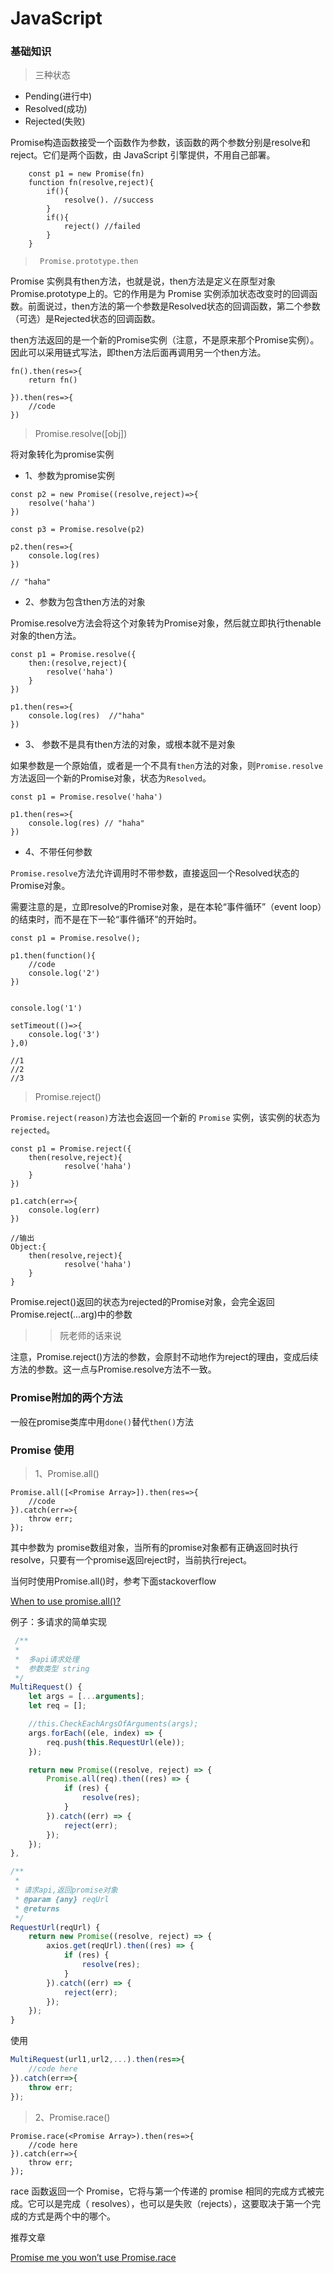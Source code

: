 # JavaScript

### 基础知识

> 三种状态

+ Pending(进行中)
+ Resolved(成功)
+ Rejected(失败)

Promise构造函数接受一个函数作为参数，该函数的两个参数分别是resolve和reject。它们是两个函数，由 JavaScript 引擎提供，不用自己部署。

```
	const p1 = new Promise(fn)
	function fn(resolve,reject){
		if(){ 
			resolve(). //success
		}
		if(){
			reject() //failed
		}
	}
```

> ``` Promise.prototype.then```

Promise 实例具有then方法，也就是说，then方法是定义在原型对象Promise.prototype上的。它的作用是为 Promise 实例添加状态改变时的回调函数。前面说过，then方法的第一个参数是Resolved状态的回调函数，第二个参数（可选）是Rejected状态的回调函数。

then方法返回的是一个新的Promise实例（注意，不是原来那个Promise实例）。因此可以采用链式写法，即then方法后面再调用另一个then方法。

```
fn().then(res=>{
	return fn()

}).then(res=>{
	//code
})

```

> Promise.resolve([obj]) 

将对象转化为promise实例

+ 1、参数为promise实例

```
const p2 = new Promise((resolve,reject)=>{
	resolve('haha')
})

const p3 = Promise.resolve(p2)

p2.then(res=>{
	console.log(res)
})

// "haha"
```

+ 2、参数为包含then方法的对象

Promise.resolve方法会将这个对象转为Promise对象，然后就立即执行thenable对象的then方法。

```
const p1 = Promise.resolve({
	then:(resolve,reject){
		resolve('haha')
	}
})

p1.then(res=>{
	console.log(res)  //"haha"
})
```

+ 3、 参数不是具有then方法的对象，或根本就不是对象

如果参数是一个原始值，或者是一个不具有```then```方法的对象，则```Promise.resolve```方法返回一个新的Promise对象，状态为```Resolved```。

```
const p1 = Promise.resolve('haha')

p1.then(res=>{
	console.log(res) // "haha"
})
```

+ 4、不带任何参数

```Promise.resolve```方法允许调用时不带参数，直接返回一个Resolved状态的Promise对象。

需要注意的是，立即resolve的Promise对象，是在本轮“事件循环”（event loop）的结束时，而不是在下一轮“事件循环”的开始时。

```
const p1 = Promise.resolve();

p1.then(function(){
	//code
	console.log('2')
})


console.log('1')

setTimeout(()=>{
	console.log('3')
},0)

//1
//2
//3
```

> Promise.reject()

```Promise.reject(reason)```方法也会返回一个新的 ```Promise``` 实例，该实例的状态为```rejected```。

```
const p1 = Promise.reject({
	then(resolve,reject){
			resolve('haha')
	}
})

p1.catch(err=>{
	console.log(err)
})

//输出
Object:{
	then(resolve,reject){
			resolve('haha')
	}
}
```

Promise.reject()返回的状态为rejected的Promise对象，会完全返回Promise.reject(...arg)中的参数

 >> 阮老师的话来说

注意，Promise.reject()方法的参数，会原封不动地作为reject的理由，变成后续方法的参数。这一点与Promise.resolve方法不一致。



### Promise附加的两个方法

一般在promise类库中用```done()```替代```then()```方法


### Promise 使用

> 1、Promise.all()

```
Promise.all([<Promise Array>]).then(res=>{
	//code	
}).catch(err=>{
	throw err;
});

```

其中参数为 promise数组对象，当所有的promise对象都有正确返回时执行resolve，只要有一个promise返回reject时，当前执行reject。

当何时使用Promise.all()时，参考下面stackoverflow

[When to use promise.all()?](http://stackoverflow.com/questions/38180080/when-to-use-promise-all)

例子：多请求的简单实现

```JavaScript
 /**
 * 
 *  多api请求处理
 *  参数类型 string
 */
MultiRequest() {
    let args = [...arguments];
    let req = [];

    //this.CheckEachArgsOfArguments(args);
    args.forEach((ele, index) => {
        req.push(this.RequestUrl(ele));
    });

    return new Promise((resolve, reject) => {
        Promise.all(req).then((res) => {
            if (res) {
                resolve(res);
            }
        }).catch((err) => {
            reject(err);
        });
    });
},

/**
 * 
 * 请求api,返回promise对象
 * @param {any} reqUrl 
 * @returns 
 */
RequestUrl(reqUrl) {
    return new Promise((resolve, reject) => {
        axios.get(reqUrl).then((res) => {
            if (res) {
                resolve(res);
            }
        }).catch((err) => {
            reject(err);
        });
    });
}
```
使用

``` JavaScript
MultiRequest(url1,url2,...).then(res=>{
	//code here
}).catch(err=>{
	throw err;
});
```

> 2、Promise.race()

```
Promise.race(<Promise Array>).then(res=>{
	//code here
}).catch(err=>{
	throw err;
});
```
race 函数返回一个 Promise，它将与第一个传递的 promise 相同的完成方式被完成。它可以是完成（ resolves），也可以是失败（rejects），这要取决于第一个完成的方式是两个中的哪个。

推荐文章

[Promise me you won’t use Promise.race](https://www.jcore.com/2016/12/18/promise-me-you-wont-use-promise-race/)